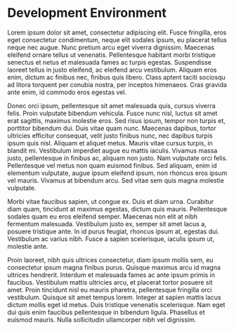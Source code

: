 # Development Environment

Lorem ipsum dolor sit amet, consectetur adipiscing elit. Fusce fringilla, eros eget consectetur condimentum, neque elit
sodales ipsum, eu placerat tellus neque nec augue. Nunc pretium arcu eget viverra dignissim. Maecenas eleifend ornare
tellus ut venenatis. Pellentesque habitant morbi tristique senectus et netus et malesuada fames ac turpis egestas.
Suspendisse laoreet tellus in justo eleifend, ac eleifend arcu vestibulum. Aliquam eros enim, dictum ac finibus nec,
finibus quis libero. Class aptent taciti sociosqu ad litora torquent per conubia nostra, per inceptos himenaeos. Cras
gravida ante enim, id commodo eros egestas vel.

Donec orci ipsum, pellentesque sit amet malesuada quis, cursus viverra felis. Proin vulputate bibendum vehicula. Fusce
nunc nisl, luctus sit amet erat sagittis, maximus molestie eros. Sed risus ipsum, tempor non turpis et, porttitor
bibendum dui. Duis vitae quam nunc. Maecenas dapibus, tortor ultricies efficitur consequat, velit justo finibus nunc,
nec dapibus turpis ipsum quis nisl. Aliquam et aliquet metus. Mauris vitae cursus turpis, in blandit mi. Vestibulum
imperdiet augue eu mattis iaculis. Vivamus massa justo, pellentesque in finibus ac, aliquam non justo. Nam vulputate
orci felis. Pellentesque vel metus non quam euismod finibus. Sed aliquam, enim id elementum vulputate, augue ipsum
eleifend ipsum, non rhoncus eros ipsum vel mauris. Vivamus at bibendum arcu. Sed vitae sem quis magna molestie
vulputate.

Morbi vitae faucibus sapien, ut congue ex. Duis et diam urna. Curabitur diam quam, tincidunt at maximus egestas, dictum
quis mauris. Pellentesque sodales quam eu eros eleifend semper. Maecenas non elit at nibh fermentum malesuada.
Vestibulum justo ex, semper sit amet lacus a, posuere tristique ante. In id purus feugiat, rhoncus ipsum at, egestas
dui. Vestibulum ac varius nibh. Fusce a sapien scelerisque, iaculis ipsum ut, molestie ante.

Proin laoreet, nibh quis ultrices consectetur, diam ipsum mollis sem, eu consectetur ipsum magna finibus purus. Quisque
maximus arcu id magna ultrices hendrerit. Interdum et malesuada fames ac ante ipsum primis in faucibus. Vestibulum
mattis ultricies arcu, et placerat tortor posuere sit amet. Proin tincidunt nisl eu mauris pharetra, pellentesque
fringilla orci vestibulum. Quisque sit amet tempus lorem. Integer at sapien mattis lacus dictum mollis eget id metus.
Duis tristique venenatis scelerisque. Nam eget dui quis enim faucibus pellentesque in bibendum ligula. Phasellus et
euismod mauris. Nulla sollicitudin ullamcorper nibh vel dignissim.
